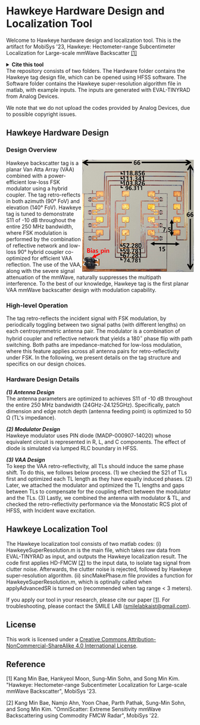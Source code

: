 # Hawkeye Hardware Design and Localization Tool
Welcome to Hawkeye hardware design and localization tool.
This is the artifact for MobiSys '23, Hawkeye: Hectometer-range Subcentimeter Localization for Large-scale mmWave Backscatter [[1]](#1)
<details><summary> <strong>Cite this tool</strong>
</summary>

  ### Plain Text
  ```
Kang Min Bae, Hankyeol Moon, Sung-Min Sohn, and Song Min Kim. 2023. Hawkeye: Hectometer-range Subcentimeter Localization for Large-scale mmWave Backscatter. In Proceedings of the 21st Annual International Conference on Mobile Systems, Applications and Services (MobiSys '23). Association for Computing Machinery, New York, NY, USA, 303–316. https://doi.org/10.1145/3581791.3596869
```
 ### BibTex
 
 ```
@inproceedings{bae2023hawkeye,
　title={Hawkeye: Hectometer-range Subcentimeter Localization for Large-scale mmWave Backscatter},
　author={Bae, Kang Min and Moon, Hankyeol and Sohn, Sung-Min and Kim, Song Min},
　booktitle={Proceedings of the 21st Annual International Conference on Mobile Systems, Applications and Services},
　pages={303--316},
　year={2023}
}  
  ```
</details>
The repository consists of two folders.
The Hardware folder contains the Hawkeye tag design file, which can be opened using HFSS software.
The Software folder contains the Hawkeye super-resolution algorithm file in matlab, with example inputs. The inputs are generated with EVAL-TINYRAD from Analog Devices.

We note that we do not upload the codes provided by Analog Devices, due to possible copyright issues.

## Hawkeye Hardware Design
### Design Overview
<img align="right" src="./Hardware/HardwareFigure.png" width="300px" height="300px" title="hardware"></img>
Hawkeye backscatter tag is a planar Van Atta Array (VAA) combined with a power-efficient low-loss FSK modulator using a hybrid coupler.
The tag retro-reflects in both azimuth (90° FoV) and elevation (140° FoV).
Hawkeye tag is tuned to demonstrate S11 of -10 dB throughout the entire 250 MHz bandwidth, where FSK modulation is performed by the combination of reflective network and low-loss 90° hybrid coupler co-optimized for efficient VAA reflection. 
The use of the VAA, along with the severe signal attenuation of the mmWave, naturally suppresses the multipath interference. To the best of our knowledge, Hawkeye tag is the first planar VAA mmWave backscatter design with modulation capability.

### High-level Operation
The tag retro-reflects the incident signal with FSK modulation, by periodically toggling between two signal paths (with different lengths) on each centrosymmetric antenna pair. The modulator is a combination of hybrid coupler and reflective network that yields a $180^\circ$ phase flip with path switching. Both paths are impedance-matched for low-loss modulation, where this feature applies across all antenna pairs for retro-reflectivity under FSK. In the following, we present details on the tag structure and specifics on our design choices.

### Hardware Design Details

__*(1) Antenna Design*__
<br/> The antenna parameters are optimized to achieves S11 of -10 dB throughout the entire 250 MHz bandwidth (24GHz-24.125GHz). Specifically, patch dimension and edge notch depth (antenna feeding point) is optimized to 50 Ω (TL's impedance).

__*(2) Modulator Design*__
<br/> Hawkeye modulator uses PIN diode (MADP-000907-14020) whose equivalent circuit is represented in R, L, and C components. The effect of diode is simulated via lumped RLC boundary in HFSS. 

__*(3) VAA Design*__
<br/> To keep the VAA retro-reflectivity, all TLs should induce the same phase shift. To do this, we follows below process. (1) we checked the S21 of TLs first and optimized each TL length as they have equally induced phases. (2) Later, we attached the modulator and 
optimized the TL lengths and gaps between TLs to compensate for the coupling effect between the modulator and the TLs. (3) Lastly, we combined the antenna with modulator & TL, and checked the retro-reflectivity performance via the Monostatic RCS plot of HFSS, with Incident wave excitation.

## Hawkeye Localization Tool
The Hawkeye localization tool consists of two matlab codes: (i) HawkeyeSuperResolution.m is the main file, which takes raw data from EVAL-TINYRAD as input, and outputs the Hawkeye localization result. The code first applies HD-FMCW [[2]](#2) to the input data, to isolate tag signal from clutter noise. Afterwards, the clutter noise is rejected, followed by Hawkeye super-resolution algorithm. (ii) sincMakePhase.m file provides a function for HawkeyeSuperResolution.m, which is optinally called when applyAdvancedSR is turned on (recommended when tag range < 3 meters).

If you apply our tool in your research, please cite our paper [[1]](#1). For troubleshooting, please contact the SMILE LAB (smilelabkaist@gmail.com).

## License
This work is licensed under a <a rel="license" href="http://creativecommons.org/licenses/by-nc-sa/4.0/">Creative Commons Attribution-NonCommercial-ShareAlike 4.0 International License</a>.

## Reference
<a id="1">[1]</a> 
Kang Min Bae, Hankyeol Moon, Sung-Min Sohn, and Song Min Kim. "Hawkeye: Hectometer-range Subcentimeter Localization for Large-scale mmWave Backscatter", MobiSys '23.

<a id="2">[2]</a> 
Kang Min Bae, Namjo Ahn, Yoon Chae, Parth Pathak, Sung-Min Sohn, and Song Min Kim. "OmniScatter: Extreme Sensitivity mmWave Backscattering using Commodity FMCW Radar", MobiSys '22.
